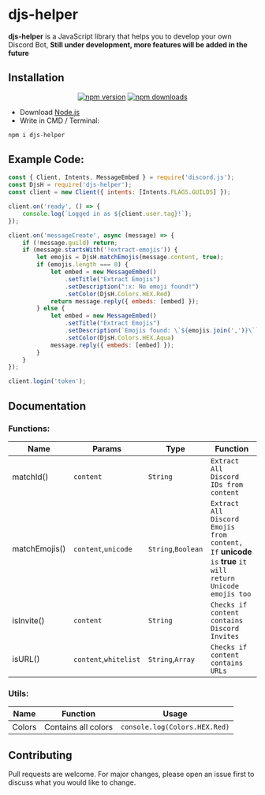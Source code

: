 # djs-helper
**djs-helper** is a JavaScript library that helps you to develop your own Discord Bot, **Still under development, more features will be added in the future**

## Installation
<div align="center">
    <a href="https://www.npmjs.com/package/djs-helper"><img src="https://img.shields.io/npm/v/djs-helper.svg?maxAge=3600" alt="npm version" /></a>
    <a href="https://www.npmjs.com/package/djs-helper"><img src="https://img.shields.io/npm/dt/djs-helper.svg?maxAge=3600" alt="npm downloads" /></a>
</div>

- Download [Node.js](https://nodejs.org)
- Write in CMD / Terminal:
```bash
npm i djs-helper
```
## Example Code:

```javascript
const { Client, Intents, MessageEmbed } = require('discord.js');
const DjsH = require('djs-helper');
const client = new Client({ intents: [Intents.FLAGS.GUILDS] });

client.on('ready', () => {
    console.log(`Logged in as ${client.user.tag}!`);
});

client.on('messageCreate', async (message) => {
    if (!message.guild) return;
    if (message.startsWith('!extract-emojis')) {
        let emojis = DjsH.matchEmojis(message.content, true);
        if (emojis.length === 0) {
            let embed = new MessageEmbed()
                .setTitle("Extract Emojis")
                .setDescription(":x: No emoji found!")
                .setColor(DjsH.Colors.HEX.Red)
            return message.reply({ embeds: [embed] });
        } else {
            let embed = new MessageEmbed()
                .setTitle("Extract Emojis")
                .setDescription(`Emojis found: \`${emojis.join(',')}\``)
                .setColor(DjsH.Colors.HEX.Aqua)
            message.reply({ embeds: [embed] });
        }
    }
});

client.login('token');
```

## Documentation
### Functions:

 **Name**      | **Params**            | **Type**           | **Function**                                                                                                
---------------|-----------------------|--------------------|-------------------------------------------------------------------------------------------------------------
 matchId()     | `content`             | `String`           | `Extract All Discord IDs from content`                                                                      
 matchEmojis() | `content`,`unicode`   | `String`,`Boolean` | `Extract All Discord Emojis from content, If` **unicode** `is` **true** `it will return Unicode emojis too` 
 isInvite()    | `content`             | `String`           | `Checks if content contains Discord Invites`                                                                
 isURL()       | `content`,`whitelist` | `String`,`Array`   | `Checks if content contains URLs`                                                                           
                                                                                                 
### Utils:

 Name   | Function            | Usage                                    
--------|---------------------|------------------------------------------
 Colors | Contains all colors | `console.log(Colors.HEX.Red)` 

 
## Contributing
Pull requests are welcome. For major changes, please open an issue first to discuss what you would like to change.
